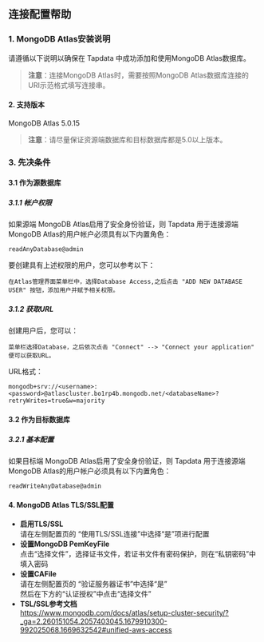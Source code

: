 ## **连接配置帮助**
###  **1. MongoDB Atlas安装说明**
请遵循以下说明以确保在 Tapdata 中成功添加和使用MongoDB Atlas数据库。
> **注意**：连接MongoDB Atlas时，需要按照MongoDB Atlas数据库连接的URI示范格式填写连接串。
#### **2. 支持版本**
MongoDB Atlas 5.0.15
> **注意**：请尽量保证资源端数据库和目标数据库都是5.0以上版本。
###  **3. 先决条件**
#### **3.1 作为源数据库**
##### **3.1.1 帐户权限**
如果源端 MongoDB Atlas启用了安全身份验证，则 Tapdata 用于连接源端 MongoDB Atlas的用户帐户必须具有以下内置角色：
```
readAnyDatabase@admin
```
要创建具有上述权限的用户，您可以参考以下：
```
在Atlas管理界面菜单栏中，选择Database Access,之后点击 "ADD NEW DATABASE USER" 按钮，添加用户并赋予相关权限。
```
##### **3.1.2 获取URL**
创建用户后，您可以：
```
菜单栏选择Database，之后依次点击 "Connect" --> "Connect your application"
便可以获取URL。
```
URL格式：
```
mongodb+srv://<username>:<password>@atlascluster.bo1rp4b.mongodb.net/<databaseName>?retryWrites=true&w=majority
```
#### **3.2 作为目标数据库**
#####  **3.2.1 基本配置**
如果目标端 MongoDB Atlas启用了安全身份验证，则 Tapdata 用于连接源端 MongoDB Atlas的用户帐户必须具有以下内置角色：
```
readWriteAnyDatabase@admin
```
#### **4. MongoDB Atlas TLS/SSL配置**
- **启用TLS/SSL**<br>
  请在左侧配置页的 “使用TLS/SSL连接”中选择“是”项进行配置<br>
- **设置MongoDB PemKeyFile**<br>
  点击“选择文件”，选择证书文件，若证书文件有密码保护，则在“私钥密码”中填入密码<br>
- **设置CAFile**<br>
  请在左侧配置页的 “验证服务器证书”中选择“是”<br>
  然后在下方的“认证授权”中点击“选择文件”<br>
- **TSL/SSL参考文档**<br>
  https://www.mongodb.com/docs/atlas/setup-cluster-security/?_ga=2.260151054.2057403045.1679910300-992025068.1669632542#unified-aws-access

